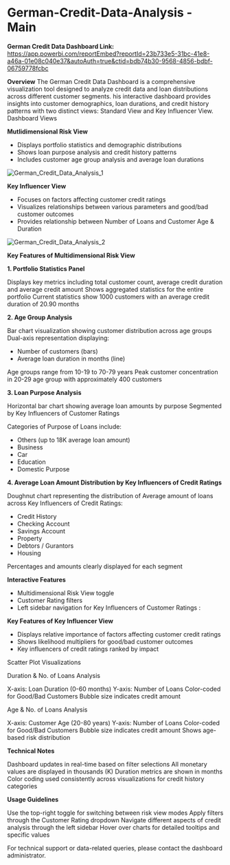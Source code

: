 # German-Credit-Data-Analysis - Main
**German Credit Data Dashboard Link:**  https://app.powerbi.com/reportEmbed?reportId=23b733e5-31bc-41e8-a46a-01e08c040e37&autoAuth=true&ctid=bdb74b30-9568-4856-bdbf-06759778fcbc

**Overview**
The German Credit Data Dashboard is a comprehensive visualization tool designed to analyze credit data and loan distributions across different customer segments. his interactive dashboard provides insights into customer demographics, loan durations, and credit history patterns with two distinct views: Standard View and Key Influencer View.
Dashboard Views

**Mutlidimensional Risk View**

* Displays portfolio statistics and demographic distributions
* Shows loan purpose analysis and credit history patterns
* Includes customer age group analysis and average loan durations

![German_Credit_Data_Analysis_1](https://github.com/user-attachments/assets/e07d7e12-b3bb-48a3-850d-ad6ebaa0231c)

**Key Influencer View**

* Focuses on factors affecting customer credit ratings
* Visualizes relationships between various parameters and good/bad customer outcomes
* Provides relationship between Number of Loans and Customer Age & Duration

![German_Credit_Data_Analysis_2](https://github.com/user-attachments/assets/f8f96817-a713-422d-8801-36c261f4eb94)


**Key Features of Multidimensional Risk View**

**1. Portfolio Statistics Panel**

Displays key metrics including total customer count, average credit duration and average credit amount
Shows aggregated statistics for the entire portfolio
Current statistics show 1000 customers with an average credit duration of 20.90 months

**2. Age Group Analysis**

Bar chart visualization showing customer distribution across age groups
Dual-axis representation displaying:

* Number of customers (bars)
* Average loan duration in months (line)


Age groups range from 10-19 to 70-79 years
Peak customer concentration in 20-29 age group with approximately 400 customers

**3. Loan Purpose Analysis**

Horizontal bar chart showing average loan amounts by purpose
Segmented by Key Influencers of Customer Ratings

Categories of Purpose of Loans include:

* Others (up to 18K average loan amount)
* Business
* Car
* Education
* Domestic Purpose

**4. Average Loan Amount Distribution by Key Influencers of Credit Ratings**

Doughnut chart representing the distribution of Average amount of loans across Key Influencers of Credit Ratings: 

* Credit History
* Checking Account
* Savings Account
* Property
* Debtors / Gurantors
* Housing


Percentages and amounts clearly displayed for each segment



**Interactive Features**

* Multidimensional Risk View toggle
* Customer Rating filters
* Left sidebar navigation for Key Influencers of Customer Ratings :


**Key Features of Key Influencer View**

* Displays relative importance of factors affecting customer credit ratings
* Shows likelihood multipliers for good/bad customer outcomes
* Key influencers of credit ratings ranked by impact

Scatter Plot Visualizations

Duration & No. of Loans Analysis

X-axis: Loan Duration (0-60 months)
Y-axis: Number of Loans
Color-coded for Good/Bad Customers
Bubble size indicates credit amount


Age & No. of Loans Analysis

X-axis: Customer Age (20-80 years)
Y-axis: Number of Loans
Color-coded for Good/Bad Customers
Bubble size indicates credit amount
Shows age-based risk distribution




**Technical Notes**

Dashboard updates in real-time based on filter selections
All monetary values are displayed in thousands (K)
Duration metrics are shown in months
Color coding used consistently across visualizations for credit history categories

**Usage Guidelines**

Use the top-right toggle for switching between risk view modes
Apply filters through the Customer Rating dropdown
Navigate different aspects of credit analysis through the left sidebar
Hover over charts for detailed tooltips and specific values

For technical support or data-related queries, please contact the dashboard administrator.
